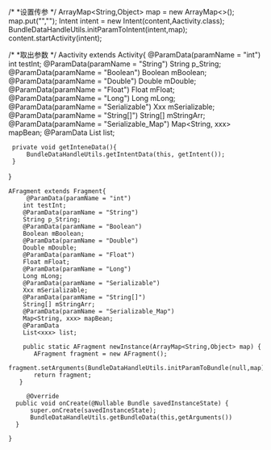   /*
  *设置传参
  */
   ArrayMap<String,Object> map = new ArrayMap<>();
   map.put("","");
   Intent intent = new Intent(content,Aactivity.class);
  BundleDataHandleUtils.initParamToIntent(intent,map);
  content.startActivity(intent);
 

 /*
 *取出参数
 */
  Aactivity extends Activity{
      @ParamData(paramName = "int")
      int testInt;
      @ParamData(paramName = "String")
      String p_String;
      @ParamData(paramName = "Boolean")
      Boolean mBoolean;
      @ParamData(paramName = "Double")
      Double mDouble;
      @ParamData(paramName = "Float")
      Float mFloat;
      @ParamData(paramName = "Long")
      Long mLong;
      @ParamData(paramName = "Serializable")
      Xxx mSerializable;
      @ParamData(paramName = "String[]")
      String[] mStringArr;
      @ParamData(paramName = "Serializable_Map")
      Map<String, xxx> mapBean;
      @ParamData
      List<xxx> list;
 
     private void getInteneData(){
         BundleDataHandleUtils.getIntentData(this, getIntent());
     }
  }
 
    AFragment extends Fragment{
         @ParamData(paramName = "int")
        int testInt;
        @ParamData(paramName = "String")
        String p_String;
        @ParamData(paramName = "Boolean")
        Boolean mBoolean;
        @ParamData(paramName = "Double")
        Double mDouble;
        @ParamData(paramName = "Float")
        Float mFloat;
        @ParamData(paramName = "Long")
        Long mLong;
        @ParamData(paramName = "Serializable")
        Xxx mSerializable;
        @ParamData(paramName = "String[]")
        String[] mStringArr;
        @ParamData(paramName = "Serializable_Map")
        Map<String, xxx> mapBean;
        @ParamData
        List<xxx> list;
 
        public static AFragment newInstance(ArrayMap<String,Object> map) {
           AFragment fragment = new AFragment();
           fragment.setArguments(BundleDataHandleUtils.initParamToBundle(null,map));
           return fragment;
       }
 
         @Override
      public void onCreate(@Nullable Bundle savedInstanceState) {
          super.onCreate(savedInstanceState);
          BundleDataHandleUtils.getBundleData(this,getArguments())
      }
 
    }
